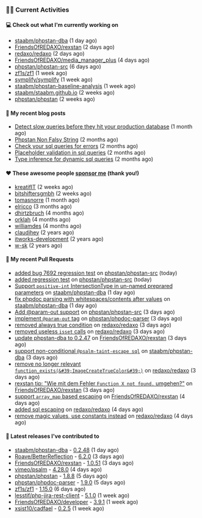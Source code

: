 ### 👨‍💻 Current Activities


#### 💻 Check out what I'm currently working on

- [staabm/phpstan-dba](https://github.com/staabm/phpstan-dba) (1 day ago)
- [FriendsOfREDAXO/rexstan](https://github.com/FriendsOfREDAXO/rexstan) (2 days ago)
- [redaxo/redaxo](https://github.com/redaxo/redaxo) (2 days ago)
- [FriendsOfREDAXO/media_manager_plus](https://github.com/FriendsOfREDAXO/media_manager_plus) (4 days ago)
- [phpstan/phpstan-src](https://github.com/phpstan/phpstan-src) (6 days ago)
- [zf1s/zf1](https://github.com/zf1s/zf1) (1 week ago)
- [symplify/symplify](https://github.com/symplify/symplify) (1 week ago)
- [staabm/phpstan-baseline-analysis](https://github.com/staabm/phpstan-baseline-analysis) (1 week ago)
- [staabm/staabm.github.io](https://github.com/staabm/staabm.github.io) (2 weeks ago)
- [phpstan/phpstan](https://github.com/phpstan/phpstan) (2 weeks ago)


#### 📜 My recent blog posts

- [Detect slow queries before they hit your production database](https://staabm.github.io/2022/08/16/phpstan-dba-query-plan-analysis.html) (1 month ago)
- [Phpstan Non Falsy String](https://staabm.github.io/2022/08/11/phpstan-non-falsy-string.html) (2 months ago)
- [Check your sql queries for errors](https://staabm.github.io/2022/08/05/phpstan-dba-syntax-error-detection.html) (2 months ago)
- [Placeholder validation in sql queries](https://staabm.github.io/2022/07/30/phpstan-dba-placeholder-validation.html) (2 months ago)
- [Type inference for dynamic sql queries](https://staabm.github.io/2022/07/23/phpstan-dba-inference-placeholder.html) (2 months ago)


#### ❤️ These awesome people [sponsor me](https://github.com/sponsors/staabm) (thank you!)

- [kreatifIT](https://github.com/kreatifIT) (2 weeks ago)
- [bitshiftersgmbh](https://github.com/bitshiftersgmbh) (2 weeks ago)
- [tomasnorre](https://github.com/tomasnorre) (1 month ago)
- [elricco](https://github.com/elricco) (3 months ago)
- [dhirtzbruch](https://github.com/dhirtzbruch) (4 months ago)
- [orklah](https://github.com/orklah) (4 months ago)
- [williamdes](https://github.com/williamdes) (4 months ago)
- [claudihey](https://github.com/claudihey) (2 years ago)
- [itworks-development](https://github.com/itworks-development) (2 years ago)
- [w-sk](https://github.com/w-sk) (2 years ago)


#### 🔨 My recent Pull Requests

- [added bug 7692 regression test](https://github.com/phpstan/phpstan-src/pull/1820) on [phpstan/phpstan-src](https://github.com/phpstan/phpstan-src) (today)
- [added regression test](https://github.com/phpstan/phpstan-src/pull/1819) on [phpstan/phpstan-src](https://github.com/phpstan/phpstan-src) (today)
- [Support `positive-int` IntersectionType in un-named preprared parameters](https://github.com/staabm/phpstan-dba/pull/440) on [staabm/phpstan-dba](https://github.com/staabm/phpstan-dba) (1 day ago)
- [fix phpdoc parsing with whitespaces/contents after values](https://github.com/staabm/phpstan-dba/pull/438) on [staabm/phpstan-dba](https://github.com/staabm/phpstan-dba) (1 day ago)
- [Add @param-out support](https://github.com/phpstan/phpstan-src/pull/1804) on [phpstan/phpstan-src](https://github.com/phpstan/phpstan-src) (3 days ago)
- [implement `@param-out` tag](https://github.com/phpstan/phpdoc-parser/pull/150) on [phpstan/phpdoc-parser](https://github.com/phpstan/phpdoc-parser) (3 days ago)
- [removed always true condition](https://github.com/redaxo/redaxo/pull/5359) on [redaxo/redaxo](https://github.com/redaxo/redaxo) (3 days ago)
- [removed useless `isset` calls](https://github.com/redaxo/redaxo/pull/5358) on [redaxo/redaxo](https://github.com/redaxo/redaxo) (3 days ago)
- [update phpstan-dba to 0.2.47](https://github.com/FriendsOfREDAXO/rexstan/pull/166) on [FriendsOfREDAXO/rexstan](https://github.com/FriendsOfREDAXO/rexstan) (3 days ago)
- [support non-conditional `@psalm-taint-escape sql`](https://github.com/staabm/phpstan-dba/pull/437) on [staabm/phpstan-dba](https://github.com/staabm/phpstan-dba) (3 days ago)
- [remove no longer relevant `function_exists(&#39;ImageCreateTrueColor&#39;)`](https://github.com/redaxo/redaxo/pull/5357) on [redaxo/redaxo](https://github.com/redaxo/redaxo) (3 days ago)
- [rexstan tip: &#34;Wie mit dem Fehler `Function X not found.` umgehen?&#34;](https://github.com/FriendsOfREDAXO/rexstan/pull/163) on [FriendsOfREDAXO/rexstan](https://github.com/FriendsOfREDAXO/rexstan) (3 days ago)
- [support `array_map` based escaping](https://github.com/FriendsOfREDAXO/rexstan/pull/162) on [FriendsOfREDAXO/rexstan](https://github.com/FriendsOfREDAXO/rexstan) (4 days ago)
- [added sql escaping](https://github.com/redaxo/redaxo/pull/5356) on [redaxo/redaxo](https://github.com/redaxo/redaxo) (4 days ago)
- [remove magic values, use constants instead](https://github.com/redaxo/redaxo/pull/5355) on [redaxo/redaxo](https://github.com/redaxo/redaxo) (4 days ago)


#### 🔭 Latest releases I've contributed to

- [staabm/phpstan-dba](https://github.com/staabm/phpstan-dba) - [0.2.48](https://github.com/staabm/phpstan-dba/releases/tag/0.2.48) (1 day ago)
- [Roave/BetterReflection](https://github.com/Roave/BetterReflection) - [6.2.0](https://github.com/Roave/BetterReflection/releases/tag/6.2.0) (3 days ago)
- [FriendsOfREDAXO/rexstan](https://github.com/FriendsOfREDAXO/rexstan) - [1.0.51](https://github.com/FriendsOfREDAXO/rexstan/releases/tag/1.0.51) (3 days ago)
- [vimeo/psalm](https://github.com/vimeo/psalm) - [4.28.0](https://github.com/vimeo/psalm/releases/tag/4.28.0) (4 days ago)
- [phpstan/phpstan](https://github.com/phpstan/phpstan) - [1.8.8](https://github.com/phpstan/phpstan/releases/tag/1.8.8) (5 days ago)
- [phpstan/phpdoc-parser](https://github.com/phpstan/phpdoc-parser) - [1.9.0](https://github.com/phpstan/phpdoc-parser/releases/tag/1.9.0) (5 days ago)
- [zf1s/zf1](https://github.com/zf1s/zf1) - [1.15.0](https://github.com/zf1s/zf1/releases/tag/1.15.0) (6 days ago)
- [lesstif/php-jira-rest-client](https://github.com/lesstif/php-jira-rest-client) - [5.1.0](https://github.com/lesstif/php-jira-rest-client/releases/tag/5.1.0) (1 week ago)
- [FriendsOfREDAXO/developer](https://github.com/FriendsOfREDAXO/developer) - [3.9.1](https://github.com/FriendsOfREDAXO/developer/releases/tag/3.9.1) (1 week ago)
- [xsist10/cadfael](https://github.com/xsist10/cadfael) - [0.2.5](https://github.com/xsist10/cadfael/releases/tag/0.2.5) (1 week ago)
